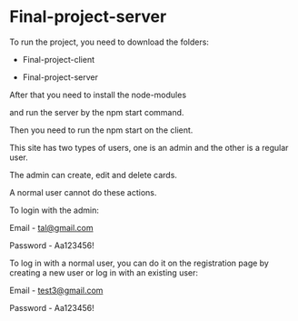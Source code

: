 # Final-project-server

To run the project, you need to download the folders:

- Final-project-client

- Final-project-server

After that you need to install the node-modules

and run the server by the npm start command.

Then you need to run the npm start on the client.

This site has two types of users, one is an admin and the other is a regular user.
 
The admin can create, edit and delete cards.
 
A normal user cannot do these actions.

 
To login with the admin:

Email - tal@gmail.com

Password - Aa123456!

To log in with a normal user, you can do it on the registration page by creating a new user or log in with an existing user:

Email - test3@gmail.com

Password - Aa123456!
